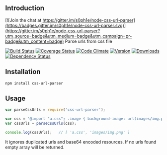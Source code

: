 ## Introduction

[![Join the chat at https://gitter.im/s0ph1e/node-css-url-parser](https://badges.gitter.im/s0ph1e/node-css-url-parser.svg)](https://gitter.im/s0ph1e/node-css-url-parser?utm_source=badge&utm_medium=badge&utm_campaign=pr-badge&utm_content=badge)
Parse urls from css file

[![Build Status](https://img.shields.io/travis/s0ph1e/node-css-url-parser/master.svg?style=flat)](https://travis-ci.org/s0ph1e/node-css-url-parser)
[![Coverage Status](https://coveralls.io/repos/s0ph1e/node-css-url-parser/badge.svg)](https://coveralls.io/r/s0ph1e/node-css-url-parser)
[![Code Climate](https://codeclimate.com/github/s0ph1e/node-css-url-parser/badges/gpa.svg)](https://codeclimate.com/github/s0ph1e/node-css-url-parser)
[![Version](https://img.shields.io/npm/v/css-url-parser.svg?style=flat)](https://www.npmjs.org/package/css-url-parser)
[![Downloads](https://img.shields.io/npm/dm/css-url-parser.svg?style=flat)](https://www.npmjs.org/package/css-url-parser)
[![Dependency Status](https://david-dm.org/s0ph1e/node-css-url-parser.svg?style=flat)](https://david-dm.org/s0ph1e/node-css-url-parser)


## Installation
```
npm install css-url-parser
```

## Usage
```javascript
var parseCssUrls = require('css-url-parser');

var css = '@import "a.css"; .image { background-image: url(images/img.png); }';
var cssUrls = parseCssUrls(css);

console.log(cssUrls);   // [ 'a.css', 'images/img.png' ]
```

It ignores duplicated urls and base64 encoded resources.
If no urls found empty array will be returned.
